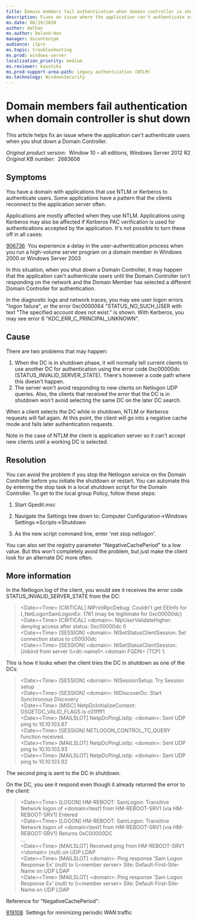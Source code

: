 ```yaml
---
title: Domain members fail authentication when domain controller is shut down
description: Fixes an issue where the application can't authenticate users when you shut down a Domain Controller.
ms.date: 08/19/2020
author: delhan
ms.author: Deland-Han
manager: dscontentpm
audience: itpro
ms.topic: troubleshooting
ms.prod: windows-server
localization_priority: medium
ms.reviewer: kaushika
ms.prod-support-area-path: Legacy authentication (NTLM)
ms.technology: WindowsSecurity
---
```

# Domain members fail authentication when domain controller is shut down

This article helps fix an issue where the application can't authenticate users when you shut down a Domain Controller.

_Original product version:_ &nbsp;Window 10 – all editions, Windows Server 2012 R2  
_Original KB number:_ &nbsp;2683606

## Symptoms

You have a domain with applications that use NTLM or Kerberos to authenticate users. Some applications have a pattern that the clients reconnect to the application server often.

Applications are mostly affected when they use NTLM. Applications using Kerberos may also be affected if Kerberos PAC verification is used for authentications accepted by the application. It's not possible to turn these off in all cases:

 [906736](https://support.microsoft.com/default.aspx?scid=kb;EN-US;906736)  You experience a delay in the user-authentication process when you run a high-volume server program on a domain member in Windows 2000 or Windows Server 2003

In this situation, when you shut down a Domain Controller, it may happen that the application can't authenticate users until the Domain Controller isn't responding on the network and the Domain Member has selected a different Domain Controller for authentication.

In the diagnostic logs and network traces, you may see user logon errors "logon failure", or the error 0xc0000064 "STATUS_NO_SUCH_USER with text "The specified account does not exist." is shown. With Kerberos, you may see error 6 "KDC_ERR_C_PRINCIPAL_UNKNOWN".

## Cause

There are two problems that may happen:

1. When the DC is in shutdown phase, it will normally tell current clients to use another DC for authentication using the error code 0xc00000dc (STATUS_INVALID_SERVER_STATE). There's however a code path where this doesn't happen.
2. The server won't avoid responding to new clients on Netlogon UDP queries. Also, the clients that received the error that the DC is in shutdown won't avoid selecting the same DC on the later DC search.

When a client selects the DC while in shutdown, NTLM or Kerberos requests will fail again. At this point, the client will go into a negative cache mode and fails later authentication requests.

Note in the case of NTLM the client is application server so it can't accept new clients until a working DC is selected.

## Resolution

You can avoid the problem if you stop the Netlogon service on the Domain Controller before you initiate the shutdown or restart. You can automate this by entering the stop task in a local shutdown script for the Domain Controller. To get to the local group Policy, follow these steps:
1. Start Gpedit.msc

2. Navigate the Settings tree down to: Computer Configuration->Windows Settings->Scripts->Shutdown

3. As the new script command line, enter 'net stop netlogon'.

You can also set the registry parameter "NegativeCachePeriod" to a low value. But this won't completely avoid the problem, but just make the client look for an alternate DC more often.

## More information

In the Netlogon.log of the client, you would see it receives the error code STATUS_INVALID_SERVER_STATE from the DC:

> \<Date>\<Time> [CRITICAL] NlPrintRpcDebug: Couldn't get EEInfo for I_NetLogonSamLogonEx: 1761 (may be legitimate for 0xc00000dc)  
\<Date>\<Time> [CRITICAL] \<domain>: NlpUserValidateHigher: denying access after status: 0xc00000dc 0  
\<Date>\<Time> [SESSION] \<domain>: NlSetStatusClientSession: Set connection status to c00000dc  
\<Date>\<Time> [SESSION] \<domain>: NlSetStatusClientSession: Unbind from server \\\\\<dc-name1>.\<domain FQDN> (TCP) 1.  


This is how it looks when the client tries the DC in shutdown as one of the DCs:

> \<Date>\<Time> [SESSION] \<domain>: NlSessionSetup: Try Session setup  
\<Date>\<Time> [SESSION] \<domain>: NlDiscoverDc: Start Synchronous Discovery  
\<Date>\<Time> [MISC] NetpDcInitializeContext: DSGETDC_VALID_FLAGS is c01ffff1  
\<Date>\<Time> [MAILSLOT] NetpDcPingListIp: \<domain>: Sent UDP ping to 10.10.103.87  
\<Date>\<Time> [SESSION] NETLOGON_CONTROL_TC_QUERY function received.  
\<Date>\<Time> [MAILSLOT] NetpDcPingListIp: \<domain>: Sent UDP ping to 10.10.103.93  
\<Date>\<Time> [MAILSLOT] NetpDcPingListIp: \<domain>: Sent UDP ping to 10.10.103.92  


The second ping is sent to the DC in shutdown.

On the DC, you see it respond even though it already returned the error to the client:

> \<Date>\<Time> [LOGON] HM-REBOOT: SamLogon: Transitive Network logon of \<domain>\test1 from HM-REBOOT-SRV1 (via HM-REBOOT-SRV1) Entered  
\<Date>\<Time> [LOGON] HM-REBOOT: SamLogon: Transitive Network logon of \<domain>\test1 from HM-REBOOT-SRV1 (via HM-REBOOT-SRV1) Returns 0xC00000DC  
...  
\<Date>\<Time> [MAILSLOT] Received ping from HM-REBOOT-SRV1 <\domain> (null) on UDP LDAP  
\<Date>\<Time> [MAILSLOT] \<domain>: Ping response 'Sam Logon Response Ex' (null) to \\\\\<member server> Site: Default-First-Site-Name on UDP LDAP  
\<Date>\<Time> [MAILSLOT] \<domain>: Ping response 'Sam Logon Response Ex' (null) to \\\\\<member server> Site: Default-First-Site-Name on UDP LDAP  

Reference for "NegativeCachePeriod":

 [819108](https://support.microsoft.com/help/819108)  Settings for minimizing periodic WAN traffic
